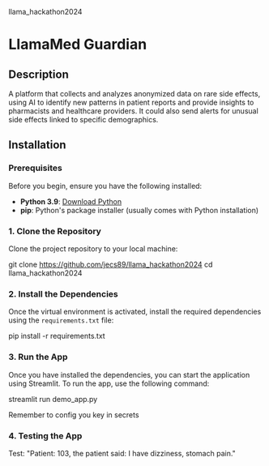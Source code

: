 llama_hackathon2024

# LlamaMed Guardian

## Description

A platform that collects and analyzes anonymized data on rare side effects, using AI to identify new patterns in patient reports and provide insights to pharmacists and healthcare providers. It could also send alerts for unusual side effects linked to specific demographics.

## Installation

### Prerequisites

Before you begin, ensure you have the following installed:

- **Python 3.9**: [Download Python](https://www.python.org/downloads/)
- **pip**: Python's package installer (usually comes with Python installation)

### 1. Clone the Repository

Clone the project repository to your local machine:

git clone https://github.com/jecs89/llama_hackathon2024
cd llama_hackathon2024

### 2. Install the Dependencies

Once the virtual environment is activated, install the required dependencies using the `requirements.txt` file:

pip install -r requirements.txt

### 3. Run the App

Once you have installed the dependencies, you can start the application using Streamlit. To run the app, use the following command:

streamlit run demo_app.py

Remember to config you key in secrets

### 4. Testing the App

Test: "Patient: 103, the patient said: I have dizziness, stomach pain."